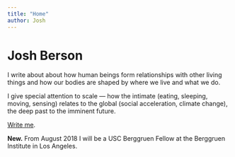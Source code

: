 ```yaml
---
title: "Home"
author: Josh
---
```


# Josh Berson

I write about about how human beings form relationships with other living things and how our bodies are shaped by where we live and what we do.

I give special attention to scale — how the intimate (eating, sleeping, moving, sensing) relates to the global (social acceleration, climate change), the deep past to the imminent future.

[Write me](mailto:josh@joshberson.net).

**New.** From August 2018 I will be a USC Berggruen Fellow at the Berggruen Institute in Los Angeles.
